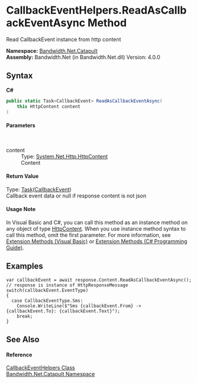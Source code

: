 ﻿# CallbackEventHelpers.ReadAsCallbackEventAsync Method 
 

Read CallbackEvent instance from http content

**Namespace:**&nbsp;<a href ="N_Bandwidth_Net_Catapult.md">Bandwidth.Net.Catapult</a><br />**Assembly:**&nbsp;Bandwidth.Net (in Bandwidth.Net.dll) Version: 4.0.0

## Syntax

**C#**<br />
``` C#
public static Task<CallbackEvent> ReadAsCallbackEventAsync(
	this HttpContent content
)
```


#### Parameters
&nbsp;<dl><dt>content</dt><dd>Type: <a href="http://msdn2.microsoft.com/en-us/library/hh193687" target="_blank">System.Net.Http.HttpContent</a><br />Content</dd></dl>

#### Return Value
Type: <a href="http://msdn2.microsoft.com/en-us/library/dd321424" target="_blank">Task</a>(<a href ="T_Bandwidth_Net_Catapult_CallbackEvent.md">CallbackEvent</a>)<br />Callback event data or null if response content is not json

#### Usage Note
In Visual Basic and C#, you can call this method as an instance method on any object of type <a href="http://msdn2.microsoft.com/en-us/library/hh193687" target="_blank">HttpContent</a>. When you use instance method syntax to call this method, omit the first parameter. For more information, see <a href="http://msdn.microsoft.com/en-us/library/bb384936.aspx">Extension Methods (Visual Basic)</a> or <a href="http://msdn.microsoft.com/en-us/library/bb383977.aspx">Extension Methods (C# Programming Guide)</a>.

## Examples

```
var callbackEvent = await response.Content.ReadAsCallbackEventAsync(); // response is instance of HttpResponseMessage
switch(callbackEvent.EventType)
{
  case CallbackEventType.Sms:
    Console.WriteLine($"Sms {callbackEvent.From} -> {callbackEvent.To}: {callbackEvent.Text}");
    break;
}
```


## See Also


#### Reference
<a href ="T_Bandwidth_Net_Catapult_CallbackEventHelpers.md">CallbackEventHelpers Class</a><br /><a href ="N_Bandwidth_Net_Catapult.md">Bandwidth.Net.Catapult Namespace</a><br />